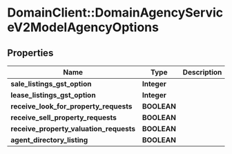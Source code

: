 # DomainClient::DomainAgencyServiceV2ModelAgencyOptions

## Properties
Name | Type | Description | Notes
------------ | ------------- | ------------- | -------------
**sale_listings_gst_option** | **Integer** |  | [optional] 
**lease_listings_gst_option** | **Integer** |  | [optional] 
**receive_look_for_property_requests** | **BOOLEAN** |  | [optional] 
**receive_sell_property_requests** | **BOOLEAN** |  | [optional] 
**receive_property_valuation_requests** | **BOOLEAN** |  | [optional] 
**agent_directory_listing** | **BOOLEAN** |  | [optional] 


